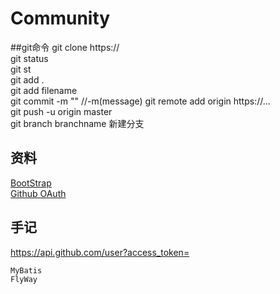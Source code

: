 # Community


##git命令
git clone https://   
git status    
git st  
git add .    
git add filename  
git commit -m "" //-m(message)
git remote add origin https://...  
git push -u origin master   
git branch branchname 新建分支   
  

## 资料   
[BootStrap](https://v3.bootcss.com/components/)  
[Github OAuth](https://developer.github.com/)  

## 手记   
https://api.github.com/user?access_token=   
```
MyBatis   
FlyWay   

```